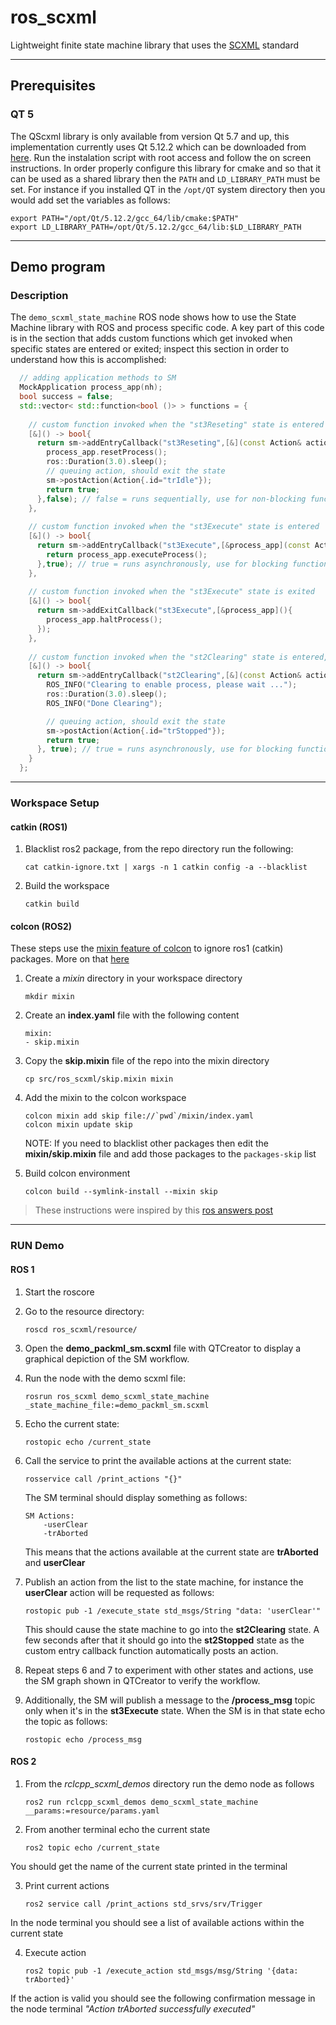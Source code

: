 # ros_scxml
Lightweight finite state machine library that uses the [SCXML](https://commons.apache.org/proper/commons-scxml/guide/scxml-documents.html) standard

---
## Prerequisites
### QT 5
  The QScxml library is only available from version Qt 5.7 and up, this implementation currently uses Qt 5.12.2 which
  can be downloaded from [here](http://download.qt.io/official_releases/qt/5.12/5.12.2/).  Run the instalation script 
  with root access and follow the on screen instructions.
  In order properly configure this library for cmake and so that it can be used as a shared library then the `PATH` and `LD_LIBRARY_PATH` 
  must be set.  For instance if you installed QT in the `/opt/QT` system directory then you would add set the variables as follows:
  ```
  export PATH="/opt/Qt/5.12.2/gcc_64/lib/cmake:$PATH"
  export LD_LIBRARY_PATH=/opt/Qt/5.12.2/gcc_64/lib:$LD_LIBRARY_PATH
  ```

---
## Demo program
### Description
The `demo_scxml_state_machine` ROS node shows how to use the State Machine library with ROS and process specific code.  A key part of this code is in the section that adds custom functions which get invoked when specific states are entered or exited; inspect this section in order to understand how this is accomplished:
```cpp
  // adding application methods to SM
  MockApplication process_app(nh);
  bool success = false;
  std::vector< std::function<bool ()> > functions = {
  
    // custom function invoked when the "st3Reseting" state is entered
    [&]() -> bool{
      return sm->addEntryCallback("st3Reseting",[&](const Action& action) -> Response{
        process_app.resetProcess();
        ros::Duration(3.0).sleep();
        // queuing action, should exit the state
        sm->postAction(Action{.id="trIdle"});
        return true;
      },false); // false = runs sequentially, use for non-blocking functions
    },
    
    // custom function invoked when the "st3Execute" state is entered
    [&]() -> bool{
      return sm->addEntryCallback("st3Execute",[&process_app](const Action& action) -> Response{
        return process_app.executeProcess();
      },true); // true = runs asynchronously, use for blocking functions
    },
    
    // custom function invoked when the "st3Execute" state is exited
    [&]() -> bool{
      return sm->addExitCallback("st3Execute",[&process_app](){
        process_app.haltProcess();
      });
    },
    
    // custom function invoked when the "st2Clearing" state is entered, it will exit after waiting for 3 seconds
    [&]() -> bool{
      return sm->addEntryCallback("st2Clearing",[&](const Action& action) -> Response{
        ROS_INFO("Clearing to enable process, please wait ...");
        ros::Duration(3.0).sleep();
        ROS_INFO("Done Clearing");

        // queuing action, should exit the state
        sm->postAction(Action{.id="trStopped"});
        return true;
      }, true); // true = runs asynchronously, use for blocking functions
    }
  };
```

---
### Workspace Setup
#### catkin (ROS1)
1. Blacklist ros2 package, from the repo directory run the following:
    ```
    cat catkin-ignore.txt | xargs -n 1 catkin config -a --blacklist
    ```

2. Build the workspace
    ```
    catkin build
    ```

#### colcon (ROS2)
These steps use the [mixin feature of colcon](https://github.com/colcon/colcon-mixin-repository) to ignore ros1 (catkin) packages. More on that [here](https://colcon.readthedocs.io/en/released/reference/verb/mixin.html)
1. Create a *mixin* directory in your workspace directory
	```
	mkdir mixin
	```
2. Create an **index.yaml** file with the following content
	```
	mixin:
    - skip.mixin
    ```
    
3. Copy the **skip.mixin** file of the repo into the mixin directory
	```
	cp src/ros_scxml/skip.mixin mixin
	```
	
4. Add the mixin to the colcon workspace
	```
	colcon mixin add skip file://`pwd`/mixin/index.yaml
	colcon mixin update skip
	```
		
	NOTE: If you need to blacklist other packages then edit the **mixin/skip.mixin** file and add those
	packages to the `packages-skip` list
	
5. Build colcon environment
	```
	colcon build --symlink-install --mixin skip
	```

> These instructions were inspired by this [ros answers post](https://answers.ros.org/question/306624/ignore-package-in-colcon-but-not-catkin/)
---
### RUN Demo
#### ROS 1
1. Start the roscore
2. Go to the resource directory:
    ```
    roscd ros_scxml/resource/
    ```
3. Open the **demo_packml_sm.scxml** file with QTCreator to display a graphical depiction of the SM workflow.
4. Run the node with the demo scxml file:
    ```
   rosrun ros_scxml demo_scxml_state_machine _state_machine_file:=demo_packml_sm.scxml
    ```
5. Echo the current state:
    ```
    rostopic echo /current_state
    ```
6. Call the service to print the available actions at the current state:
    ```
    rosservice call /print_actions "{}" 
    ```
    
    The SM terminal should display something as follows:
    ```
    SM Actions: 
	    -userClear
	    -trAborted
    ```
    This means that the actions available at the current state are **trAborted** and **userClear**
7. Publish an action from the list to the state machine, for instance the **userClear** action will be requested as follows:
    ```
    rostopic pub -1 /execute_state std_msgs/String "data: 'userClear'" 
    ```

    This should cause the state machine to go into the **st2Clearing** state.  A few seconds after that it should go into the **st2Stopped** state as the custom entry callback function automatically posts an action.

8. Repeat steps 6 and 7 to experiment with other states and actions, use the SM graph shown in QTCreator to verify the workflow.
9. Additionally, the SM will publish a message to the **/process_msg** topic only when it's in the **st3Execute** state.  When the SM is in that state echo the topic as follows:
    ```
    rostopic echo /process_msg
    ```

#### ROS 2

1. From the *rclcpp_scxml_demos* directory run the demo node as follows
    ```
    ros2 run rclcpp_scxml_demos demo_scxml_state_machine __params:=resource/params.yaml
    ```
2. From another terminal echo the current state
    ```
    ros2 topic echo /current_state 
    ```
  You should get the name of the current state printed in the terminal

3. Print current actions
    ```
    ros2 service call /print_actions std_srvs/srv/Trigger
    ```
  In the node terminal you should see a list of available actions within the current state

4. Execute action
    ```
    ros2 topic pub -1 /execute_action std_msgs/msg/String '{data: trAborted}'
    ```
  If the action is valid you should see the following confirmation message in the node terminal 
  *"Action trAborted successfully executed"*